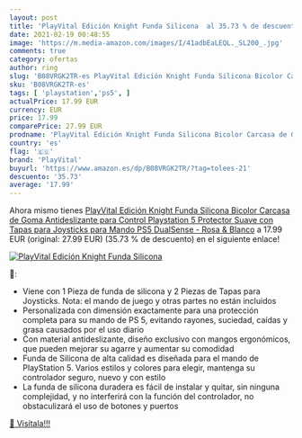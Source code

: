 ```yaml
---
layout: post
title: 'PlayVital Edición Knight Funda Silicona  al 35.73 % de descuento'
date: 2021-02-19 00:48:55
image: 'https://m.media-amazon.com/images/I/41adbEaLEQL._SL200_.jpg'
comments: true
category: ofertas
author: ring
slug: 'B08VRGK2TR-es PlayVital Edición Knight Funda Silicona Bicolor Carcasa de...'
sku: 'B08VRGK2TR-es'
tags: [ 'playstation','ps5', ]
actualPrice: 17.99 EUR
currency: EUR
price: 17.99
comparePrice: 27.99 EUR
prodname: 'PlayVital Edición Knight Funda Silicona Bicolor Carcasa de Goma Antideslizante para Control Playstation 5  Protector Suave con Tapas para Joysticks para Mando PS5 DualSense - Rosa & Blanco'
country: 'es'
flag: '🇪🇸'
brand: 'PlayVital'
buyurl: 'https://www.amazon.es/dp/B08VRGK2TR/?tag=tolees-21'
descuento: '35.73'
average: '17.99'
---
```


Ahora mismo tienes [PlayVital Edición Knight Funda Silicona Bicolor Carcasa de Goma Antideslizante para Control Playstation 5  Protector Suave con Tapas para Joysticks para Mando PS5 DualSense - Rosa & Blanco](https://www.amazon.es/dp/B08VRGK2TR/?tag=tolees-21) a 17.99 EUR (original: 27.99 EUR) (35.73 %  de descuento) en el siguiente enlace!

[![PlayVital Edición Knight Funda Silicona ](https://m.media-amazon.com/images/I/41adbEaLEQL._SL200_.jpg)](https://www.amazon.es/dp/B08VRGK2TR/?tag=tolees-21)

🔎:

- Viene con 1 Pieza de funda de silicona y 2 Piezas de Tapas para Joysticks. Nota: el mando de juego y otras partes no están incluidos
- Personalizada con dimensión exactamente para una protección completa para su mando de PS 5, evitando rayones, suciedad, caídas y grasa causados por el uso diario
- Con material antideslizante, diseño exclusivo con mangos ergonómicos, que pueden mejorar su agarre y aumentar su comodidad
- Funda de Silicona de alta calidad es diseñada para el mando de PlayStation 5. Varios estilos y colores para elegir, mantenga su controlador seguro, nuevo y con estilo
- La funda de silicona duradera es fácil de instalar y quitar, sin ninguna complejidad, y no interferirá con la función del controlador, no obstaculizará el uso de botones y puertos

[🛒 Visítala!!!](https://www.amazon.es/dp/B08VRGK2TR/?tag=tolees-21)
